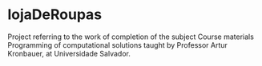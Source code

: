 # lojaDeRoupas

Project referring to the work of completion of the subject Course materials Programming of computational solutions taught by Professor Artur Kronbauer, at Universidade Salvador.
